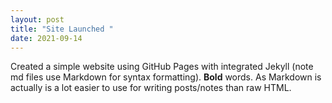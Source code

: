 ```yaml
---
layout: post
title: "Site Launched "
date: 2021-09-14
---
```

Created a simple website using GitHub Pages with integrated Jekyll (note md files use Markdown for syntax formatting). **Bold** words. As Markdown is actually is a lot easier to use for writing posts/notes than raw HTML.
